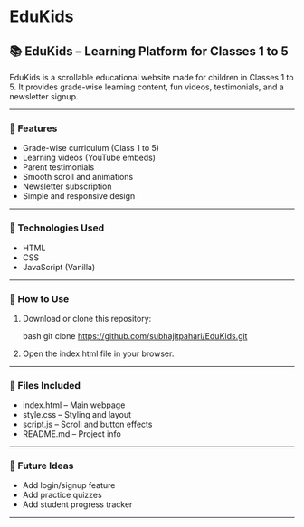 # EduKids
## 📚 EduKids – Learning Platform for Classes 1 to 5

EduKids is a scrollable educational website made for children in Classes 1 to 5. It provides grade-wise learning content, fun videos, testimonials, and a newsletter signup.

---

### 🔹 Features

* Grade-wise curriculum (Class 1 to 5)
* Learning videos (YouTube embeds)
* Parent testimonials
* Smooth scroll and animations
* Newsletter subscription
* Simple and responsive design

---

### 🔧 Technologies Used

* HTML
* CSS
* JavaScript (Vanilla)

---

### 🚀 How to Use

1. Download or clone this repository:

   bash
   git clone https://github.com/subhajitpahari/EduKids.git
   

2. Open the index.html file in your browser.

---

### 📁 Files Included

* index.html – Main webpage
* style.css – Styling and layout
* script.js – Scroll and button effects
* README.md – Project info

---

### 📌 Future Ideas

* Add login/signup feature
* Add practice quizzes
* Add student progress tracker

---
